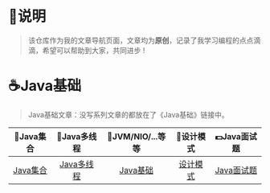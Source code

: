 # :sparkling_heart:说明 #
>该仓库作为我的文章导航页面，文章均为**原创**，记录了我学习编程的点点滴滴，希望可以帮助到大家，共同进步 !
# :coffee:Java基础 #
> Java基础文章：没写系列文章的都放在了《Java基础》链接中。

| :book:Java集合 | :memo:Java多线程 | :ski:JVM/NIO/...等等 | :guitar:设计模式 |:dollar:Java面试题 |
| :------:| :------: | :------: |:------: |:------: |
| [Java集合](src/collection.md) | [Java多线程](src/thread.md) | [Java基础](src/javabasic.md) |[设计模式](src/designmode.md) |[Java面试题](src/interview.md) |
